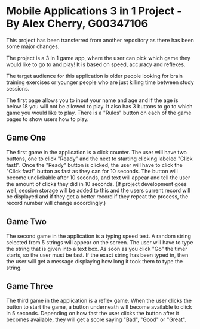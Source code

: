 # Mobile Applications 3 in 1 Project - By Alex Cherry, G00347106

This project has been transferred from another repository as there has been some major changes.

The project is a 3 in 1 game app, where the user can pick which game they would like to go to and play! It is based on speed, accuracy and reflexes.

The target audience for this application is older people looking for brain training exercises or younger people who are just killing time between study sessions.

The first page allows you to input your name and age and if the age is below 18 you will not be allowed to play. It also has 3 buttons to go to which game you would like to play. There is a "Rules" button on each of the game pages to show users how to play.

## Game One

The first game in the application is a click counter. The user will have two buttons, one to click "Ready" and the next to starting clicking labeled "Click fast!". Once the "Ready" button is clicked, the user will have to click the "Click fast!" button as fast as they can for 10 seconds. The button will become unclickable after 10 seconds, and text will appear and tell the user the amount of clicks they did in 10 seconds. (If project development goes well, session storage will be added to this and the users current record will be displayed and if they get a better record if they repeat the process, the record number will change accordingly.)

## Game Two

The second game in the application is a typing speed test. A random string selected from 5 strings will appear on the screen. The user will have to type the string that is given into a text box. As soon as you click "Go" the timer starts, so the user must be fast. If the exact string has been typed in, then the user will get a message displaying how long it took them to type the string.

## Game Three

The third game in the application is a reflex game. When the user clicks the button to start the game, a button underneath will become available to click in 5 seconds. Depending on how fast the user clicks the button after it becomes available, they will get a score saying "Bad", "Good" or "Great".
